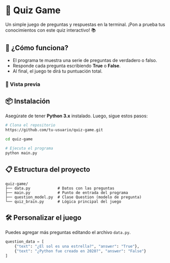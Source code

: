 # 🧠 Quiz Game

Un simple juego de preguntas y respuestas en la terminal. ¡Pon a prueba tus conocimientos con este quiz interactivo! 📚

## 🚀 ¿Cómo funciona?

- El programa te muestra una serie de preguntas de verdadero o falso.
- Responde cada pregunta escribiendo **True** o **False**.
- Al final, el juego te dirá tu puntuación total.

### 📸 Vista previa



## 📦 Instalación

Asegúrate de tener **Python 3.x** instalado. Luego, sigue estos pasos:

```bash
# Clona el repositorio
https://github.com/tu-usuario/quiz-game.git

cd quiz-game

# Ejecuta el programa
python main.py
```

## 📋 Estructura del proyecto

```
quiz-game/
├── data.py            # Datos con las preguntas
├── main.py            # Punto de entrada del programa
├── question_model.py  # Clase Question (modelo de pregunta)
└── quiz_brain.py      # Lógica principal del juego
```

## 🛠️ Personalizar el juego

Puedes agregar más preguntas editando el archivo `data.py`.

```python
question_data = [
    {"text": "¿El sol es una estrella?", "answer": "True"},
    {"text": "¿Python fue creado en 2020?", "answer": "False"}
]
```



